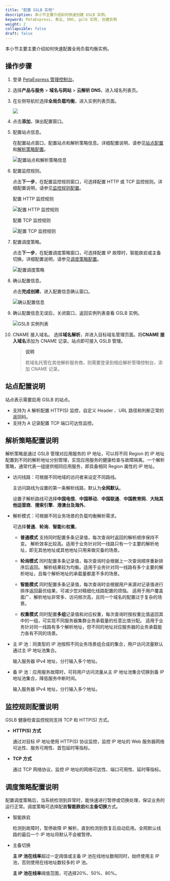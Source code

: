```yaml
---
title: "配置 GSLB 实例"
description: 本小节主要介绍如何快速创建 GSLB 实例。 
keyword: PetaExpress, 青云, DNS, gslb 实例, 创建实例
weight: 2
collapsible: false
draft: false
---
```



本小节主要主要介绍如何快速配置全局负载均衡实例。

## 操作步骤

1. 登录 [PetaExpress 管理控制台](https://console.petaexpress.com/login)。
2. 选择**产品与服务** > **域名与网站** > **云解析 DNS**，进入域名列表页。
3. 在左侧导航栏选择**全局负载均衡**，进入实例列表页面。
   
   ![](../_images/gslb_policy_list_new.png)

4. 点击**添加**，弹出配置窗口。
5. 配置站点信息。
   
   在配置站点窗口，配置站点和解析策略信息。详细配置说明，请参见[站点配置](#站点配置说明)和[解析策略配置](#解析策略配置说明)。

   ![配置站点和解析策略信息](../_images/creat_gslb_policy_address_pool.png)

6. 配置监控规则。
   
   点击**下一步**，在配置监控规则窗口，可选择配置 HTTP 或 TCP 监控规则。详细配置说明，请参见[监控规则配置](#监控规则配置说明)。
   
   配置 HTTP 监控规则
   
     ![ 配置 HTTP 监控规则](../_images/creat_gslb_policy_http_monitor.png)
   
    配置 TCP 监控规则
   
     ![ 配置 TCP 监控规则](../_images/creat_gslb_policy_tcp_monitor.png)

7. 配置调度策略。
   
   点击**下一步**，在配置调度策略窗口，可选择配置 IP 故障时，智能跌宕或主备切换。详细配置说明，请参见[调度策略配置](#调度策略配置说明)。
   
   ![配置调度策略](../_images/creat_gslb_policy_scheduling.png)

8. 确认配置信息。
   
   点击**完成创建**，进入配置信息确认窗口。

   ![确认配置信息](../_images/creat_gslb_policy_success.png)

9. 确认配置信息无误后，关闭窗口，返回实例列表查看 GSLB 实例。
   
   ![GSLB 实例列表](../_images/gslb_policy_list.png)

10. CNAME 接入域名。
      选择**域名解析**，并进入目标域名管理页面。将**CNAME 接入域名**添加为 CNAME 记录。站点即可接入 GSLB 管理。

    > **说明**
    >
    > 若域名托管在其他解析服务商，则需要登录到相应解析管理控制台，添加 CNAME 记录。

## 站点配置说明

站点表示需要启用 GSLB 的站点。

  - 支持为 A 解析配置 HTTP(S) 监控，自定义 Header 、URL 路径和判断正常的返回码。
  - 支持为 A 记录配置 TCP 端口可达性监控。

## 解析策略配置说明

解析策略是通过 GSLB 管理对应用服务的 IP 地址，可以将不同 Region 的 IP 地址配置到不同的解析地址分别管理，实现应用服务的健康检查与故障隔离。一个解析策略，通常代表一组提供相同应用服务，即具备相同 Region 属性的 IP 地址。

  - 访问线路：可根据不同地域的访问者来设定不同路线。
    
    主访问路线为设置的第一条解析线路，默认为**全网默认**。

    设置子解析路线可选择**中国电信**、**中国移动**、**中国联通**、**中国教育网**、**大陆其他运营商**、**搜索引擎**、**港澳台及海外**。

  - 解析模式：可根据不同业务场景的负载均衡解析需求。
    
    可选择**普通**、**轮询**、**智能**和**权重**。
    - **普通模式**
      支持同时配置多条记录值，每次查询时返回的解析顺序保持不变。
      解析效率比较高。适用于业务针对同一线路只有一个主要的解析地址，即无其他地址或其他地址只用来做灾备的场景。

    - **轮询模式**
      同时配置多条记录值，每次查询时会根据上一次查询顺序重新排序后返回。
      解析结果较为均衡。适用于业务针对同一线路有多个主要的解析地址，且每个解析地址的承载量都差不多的场景。

    - **智能模式**
      同时配置多条记录值，每次查询时会根据用户来源对记录值进行排序返回最优结果，可减少您对精细化线路配置的烦恼。
      适用于用户覆盖面广、解析地址非常多、访问频次高，且同一个域名的配置过于复杂的场景。

    - **权重模式**
      同时配置**多组**记录值和对应权重，每次查询时按权重比值返回其中的一组，可实现不同服务器集群业务承载量的任意比值分配。
      适用于业务针对同一线路有多个解析地址，但不同的地址对应服务器的业务承载能力各有不同的场景。

  - 主 IP 池：同类型的 IP 池按照不同业务场景组合成的集合，用户访问流量默认通过主 IP 地址池集合。	
    
    输入服务器 IPv4 地址，分行输入多个地址。

  - 备 IP 池：应用服务故障时，可将用户访问流量从主 IP 地址池集合切换到备 IP 地址池集合，降低服务中断时间。
    
    输入服务器 IPv4 地址，分行输入多个地址。

## 监控规则配置说明

GSLB 健康检查监控规则支持 TCP 和 HTTP(S) 方式。

- **HTTP(S) 方式**
  
  通过对目标 IP 地址使用 HTTP(S) 协议监控，监控 IP 地址的 Web 服务器网络可达性、服务可用性、首包延时等指标。

- **TCP 方式**
  
  通过 TCP 网络协议，监控 IP 地址的网络可达性、端口可用性、延时等指标。

## 调度策略配置说明

配置调度策略后，当系统检测到异常时，能快速进行暂停或切换处理，保证业务的运行正常。调度策略可选择配置**智能跌宕**和**主备切换**方式。

- 智能跌宕
  
  检测到故障时，暂停故障 IP 解析，直到检测到恢复后自动启用。全网默认线路的最后一个 IP 地址将默认不会被暂停。

- 主备切换
  
  **主 IP 池在线率**超过一定阈值或主备 IP 池在线地址数相同时，始终使用主 IP 池，否则使用在线地址数较多的 IP 池。
  
  **主 IP 池在线率**阈值范围，可选择20%、50%、80%。
